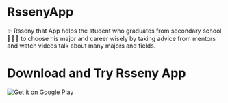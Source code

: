 # RssenyApp
✨ Rsseny that App helps the student who graduates from secondary school 👨🏻‍🎓 to choose his major and career wisely by taking advice from mentors and watch videos talk about many majors and fields. 

# Download and Try Rsseny App 
<a href='https://play.google.com/store/apps/details?id=com.rsseny.student&pcampaignid=pcampaignidMKT-Other-global-all-co-prtnr-py-PartBadge-Mar2515-1'><img alt='Get it on Google Play' src='https://play.google.com/intl/en_us/badges/static/images/badges/en_badge_web_generic.png'/></a>
